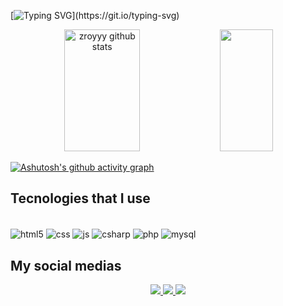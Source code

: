 
[![Typing SVG](https://readme-typing-svg.herokuapp.com/?color=8031A7&size=25&center=true&vCenter=true&width=1000&lines=Hi,+my+name+is+Roberto+"zroyyy"+Arimura;I'm+16+years+old;I'm+from+Brasil,+SP;I'm+studying+systems+development+at+Etec+de+Peruíbe;)](https://git.io/typing-svg)

<div align="center">  
  <img width="49%" height="195px" src="https://github-readme-stats.vercel.app/api?username=zroyyy&show_icons=true&theme=midnight-purple" alt="zroyyy github stats" /> 
  <img width="41%" height="195px" src="https://github-readme-stats.vercel.app/api/top-langs/?username=zroyyy&theme=midnight-purple" />
</div>


[![Ashutosh's github activity graph](https://github-readme-activity-graph.cyclic.app/graph?username=zroyyy&bg_color=0d1117&color=7f3ace&line=7f3ace&point=403d3d&area=true&hide_border=true)](https://github.com/ashutosh00710/github-readme-activity-graph)

## Tecnologies that I use

<div align="center" style="display: inline-block"><br/>
    <img align="center" alt="html5" src="https://img.shields.io/badge/HTML5-E34F26?style=for-the-badge&logo=html5&logoColor=white">
    <img align="center" alt="css" src="https://img.shields.io/badge/CSS3-1572B6?style=for-the-badge&logo=css3&logoColor=white">
    <img align="center" alt="js" src="https://img.shields.io/badge/JavaScript-F7DF1E?style=for-the-badge&logo=javascript&logoColor=black">
    <img align="center" alt="csharp" src="https://img.shields.io/badge/C%23-239120?style=for-the-badge&logo=c-sharp&logoColor=white">
    <img align="center" alt="php" src="https://img.shields.io/badge/PHP-777BB4?style=for-the-badge&logo=php&logoColor=white">
    <img align="center" alt="mysql" src="https://img.shields.io/badge/MySQL-00000F?style=for-the-badge&logo=mysql&logoColor=white">
    
</div><br/>

## My social medias

<div align="center"> 
<a href="https://twitter.com/robertoixri_" target="_blank"><img src="https://img.shields.io/badge/Twitter-black?style=for-the-badge&logo=twitter&logoColor=white"</a>
<a href="https://www.instagram.com/robertoixri_/" target="_blank"><img src="https://img.shields.io/badge/-Instagram-black?style=for-the-badge&logo=instagram&logoColor=white"</a>
<a href = "https://www.twitch.tv/zroyyy___"> <img src="https://img.shields.io/badge/Twitch-black?style=for-the-badge&logo=twitch&logoColor=white" target="_blank"></a> 
</div>
